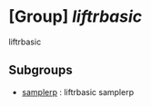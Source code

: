 # [Group] _liftrbasic_

liftrbasic

## Subgroups

- [samplerp](/Commands/liftrbasic/samplerp/readme.md)
: liftrbasic samplerp
